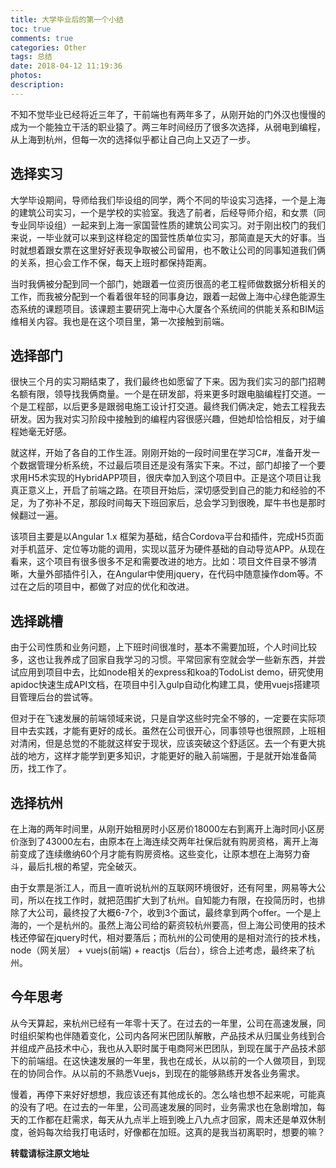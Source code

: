 ```yaml
---
title: 大学毕业后的第一个小结
toc: true
comments: true
categories: Other
tags: 总结
date: 2018-04-12 11:19:36
photos:
description:
---
```


不知不觉毕业已经将近三年了，干前端也有两年多了，从刚开始的门外汉也慢慢的成为一个能独立干活的职业猿了。两三年时间经历了很多次选择，从弱电到编程，从上海到杭州，但每一次的选择似乎都让自己向上又迈了一步。

<!--more-->

## 选择实习

大学毕设期间，导师给我们毕设组的同学，两个不同的毕设实习选择，一个是上海的建筑公司实习，一个是学校的实验室。我选了前者，后经导师介绍，和女票（同专业同毕设组）一起来到上海一家国营性质的建筑公司实习。对于刚出校门的我们来说，一毕业就可以来到这样稳定的国营性质单位实习，那简直是天大的好事。当时就想着跟女票在这里好好表现争取被公司留用，也不敢让公司的同事知道我们俩的关系，担心会工作不保，每天上班时都保持距离。

当时我俩被分配到同一个部门，她跟着一位资历很高的老工程师做数据分析相关的工作，而我被分配到一个看着很年轻的同事身边，跟着一起做上海中心绿色能源生态系统的课题项目。该课题主要研究上海中心大厦各个系统间的供能关系和BIM运维相关内容。我也是在这个项目里，第一次接触到前端。

## 选择部门

很快三个月的实习期结束了，我们最终也如愿留了下来。因为我们实习的部门招聘名额有限，领导找我俩商量。一个是在研发部，将来更多时跟电脑编程打交道。一个是工程部，以后更多是跟弱电施工设计打交道。最终我们俩决定，她去工程我去研发。因为我对实习阶段中接触到的编程内容很感兴趣，但她却恰恰相反，对于编程她毫无好感。

就这样，开始了各自的工作生涯。刚刚开始的一段时间里在学习C#，准备开发一个数据管理分析系统，不过最后项目还是没有落实下来。不过，部门却接了一个要求用H5术实现的HybridAPP项目，很庆幸加入到这个项目中。正是这个项目让我真正意义上，开启了前端之路。在项目开始后，深切感受到自己的能力和经验的不足，为了弥补不足，那段时间每天下班回家后，总会学习到很晚，犀牛书也是那时候翻过一遍。

该项目主要是以Angular 1.x 框架为基础，结合Cordova平台和插件，完成H5页面对手机蓝牙、定位等功能的调用，实现以蓝牙为硬件基础的自动导览APP。从现在看来，这个项目有很多很多不足和需要改进的地方。比如：项目文件目录不够清晰，大量外部插件引入，在Angular中使用jquery，在代码中随意操作dom等。不过在之后的项目中，都做了对应的优化和改进。

## 选择跳槽

由于公司性质和业务问题，上下班时间很准时，基本不需要加班，个人时间比较多，这也让我养成了回家自我学习的习惯。平常回家有空就会学一些新东西，并尝试应用到项目中去，比如node相关的express和koa的TodoList demo，研究使用apidoc快速生成API文档，在项目中引入gulp自动化构建工具，使用vuejs搭建项目管理后台的尝试等。

但对于在飞速发展的前端领域来说，只是自学这些时完全不够的，一定要在实际项目中去实践，才能有更好的成长。虽然在公司很开心，同事领导也很照顾，上班相对清闲，但是总觉的不能就这样安于现状，应该突破这个舒适区。去一个有更大挑战的地方，这样才能学到更多知识，才能更好的融入前端圈，于是就开始准备简历，找工作了。

## 选择杭州

在上海的两年时间里，从刚开始租房时小区房价18000左右到离开上海时同小区房价涨到了43000左右，由原本在上海连续交两年社保后就有购房资格，离开上海前变成了连续缴纳60个月才能有购房资格。这些变化，让原本想在上海努力奋斗，最后扎根的希望，完全破灭。

由于女票是浙江人，而且一直听说杭州的互联网环境很好，还有阿里，网易等大公司，所以在找工作时，就把范围扩大到了杭州。自知能力有限，在投简历时，也排除了大公司，最终投了大概6-7个，收到3个面试，最终拿到两个offer。一个是上海的，一个是杭州的。虽然上海公司给的薪资较杭州要高，但上海公司使用的技术栈还停留在jquery时代，相对要落后；而杭州的公司使用的是相对流行的技术栈，node（网关层） + vuejs(前端) + reactjs（后台），综合上述考虑，最终来了杭州。

## 今年思考

从今天算起，来杭州已经有一年零十天了。在过去的一年里，公司在高速发展，同时组织架构也伴随着变化，公司内各阿米巴团队解散，产品技术从归属业务线到合并组成产品技术中心，我也从入职时属于电商阿米巴团队，到现在属于产品技术部下的前端组。在这快速发展的一年里，我也在成长，从以前的一个人做项目，到现在的协同合作。从以前的不熟悉Vuejs，到现在的能够熟练开发各业务需求。

慢着，再停下来好好想想，我应该还有其他成长的。怎么啥也想不起来呢，可能真的没有了吧。在过去的一年里，公司高速发展的同时，业务需求也在急剧增加，每天的工作都在赶需求，每天从九点半上班到晚上八九点才回家，周末还是单双休制度，爸妈每次给我打电话时，好像都在加班。这真的是我当初离职时，想要的嘛？


**转载请标注原文地址**

